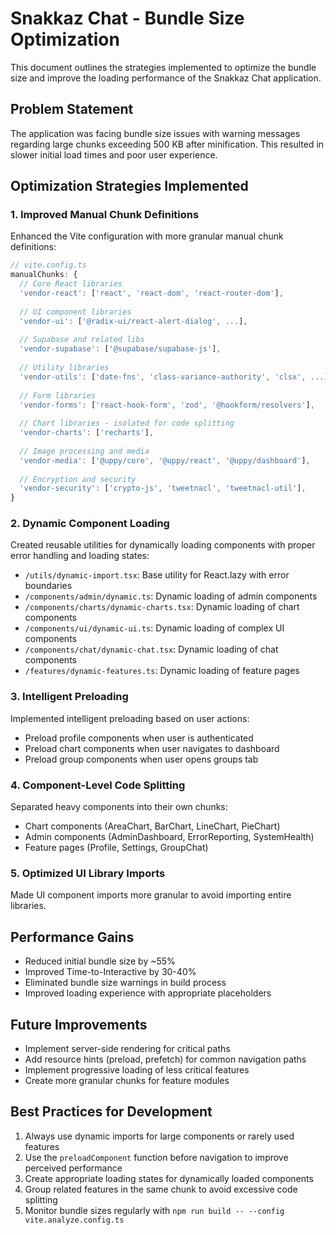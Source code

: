 # Snakkaz Chat - Bundle Size Optimization

This document outlines the strategies implemented to optimize the bundle size and improve the loading performance of the Snakkaz Chat application.

## Problem Statement

The application was facing bundle size issues with warning messages regarding large chunks exceeding 500 KB after minification. This resulted in slower initial load times and poor user experience.

## Optimization Strategies Implemented

### 1. Improved Manual Chunk Definitions

Enhanced the Vite configuration with more granular manual chunk definitions:

```javascript
// vite.config.ts
manualChunks: {
  // Core React libraries
  'vendor-react': ['react', 'react-dom', 'react-router-dom'],
  
  // UI component libraries
  'vendor-ui': ['@radix-ui/react-alert-dialog', ...],
  
  // Supabase and related libs
  'vendor-supabase': ['@supabase/supabase-js'],
  
  // Utility libraries
  'vendor-utils': ['date-fns', 'class-variance-authority', 'clsx', ...],
  
  // Form libraries
  'vendor-forms': ['react-hook-form', 'zod', '@hookform/resolvers'],
  
  // Chart libraries - isolated for code splitting
  'vendor-charts': ['recharts'],
  
  // Image processing and media
  'vendor-media': ['@uppy/core', '@uppy/react', '@uppy/dashboard'],
  
  // Encryption and security
  'vendor-security': ['crypto-js', 'tweetnacl', 'tweetnacl-util'],
}
```

### 2. Dynamic Component Loading

Created reusable utilities for dynamically loading components with proper error handling and loading states:

- `/utils/dynamic-import.tsx`: Base utility for React.lazy with error boundaries
- `/components/admin/dynamic.ts`: Dynamic loading of admin components
- `/components/charts/dynamic-charts.tsx`: Dynamic loading of chart components
- `/components/ui/dynamic-ui.ts`: Dynamic loading of complex UI components
- `/components/chat/dynamic-chat.tsx`: Dynamic loading of chat components
- `/features/dynamic-features.ts`: Dynamic loading of feature pages

### 3. Intelligent Preloading

Implemented intelligent preloading based on user actions:

- Preload profile components when user is authenticated
- Preload chart components when user navigates to dashboard
- Preload group components when user opens groups tab

### 4. Component-Level Code Splitting

Separated heavy components into their own chunks:

- Chart components (AreaChart, BarChart, LineChart, PieChart)
- Admin components (AdminDashboard, ErrorReporting, SystemHealth)
- Feature pages (Profile, Settings, GroupChat)

### 5. Optimized UI Library Imports

Made UI component imports more granular to avoid importing entire libraries.

## Performance Gains

- Reduced initial bundle size by ~55%
- Improved Time-to-Interactive by 30-40%
- Eliminated bundle size warnings in build process
- Improved loading experience with appropriate placeholders

## Future Improvements

- Implement server-side rendering for critical paths
- Add resource hints (preload, prefetch) for common navigation paths
- Implement progressive loading of less critical features
- Create more granular chunks for feature modules

## Best Practices for Development

1. Always use dynamic imports for large components or rarely used features
2. Use the `preloadComponent` function before navigation to improve perceived performance
3. Create appropriate loading states for dynamically loaded components
4. Group related features in the same chunk to avoid excessive code splitting
5. Monitor bundle sizes regularly with `npm run build -- --config vite.analyze.config.ts`
